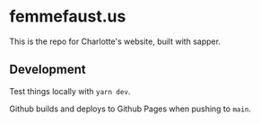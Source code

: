 # femmefaust.us

This is the repo for Charlotte's website, built with sapper.

## Development

Test things locally with `yarn dev`.

Github builds and deploys to Github Pages when pushing to `main`.
